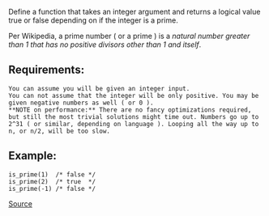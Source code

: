 Define a function that takes an integer argument and returns a logical value true or false depending on if the integer is a prime.

Per Wikipedia, a prime number ( or a prime ) is a *natural number greater than 1 that has no positive divisors other than 1 and itself*.

## Requirements:

    You can assume you will be given an integer input.
    You can not assume that the integer will be only positive. You may be given negative numbers as well ( or 0 ).
    **NOTE on performance:** There are no fancy optimizations required, but still the most trivial solutions might time out. Numbers go up to 2^31 ( or similar, depending on language ). Looping all the way up to n, or n/2, will be too slow.

## Example:
````
is_prime(1)  /* false */
is_prime(2)  /* true  */
is_prime(-1) /* false */
````

[Source](https://www.codewars.com/kata/5262119038c0985a5b00029f)

